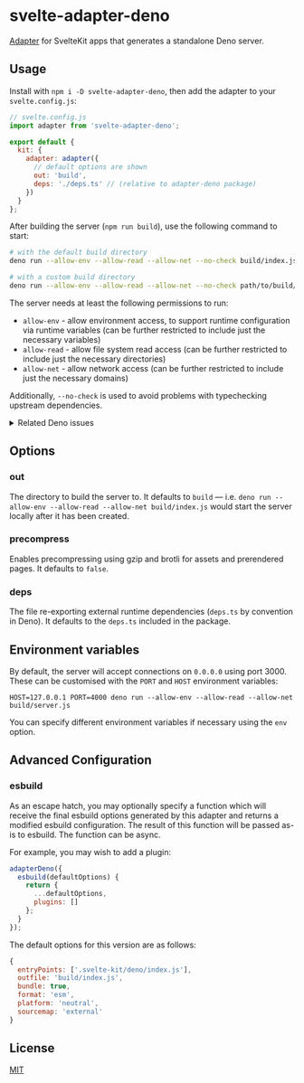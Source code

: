 # svelte-adapter-deno

[Adapter](https://kit.svelte.dev/docs#adapters) for SvelteKit apps that generates a standalone Deno server.

## Usage

Install with `npm i -D svelte-adapter-deno`, then add the adapter to your `svelte.config.js`:

```js
// svelte.config.js
import adapter from 'svelte-adapter-deno';

export default {
  kit: {
    adapter: adapter({
      // default options are shown
      out: 'build',
      deps: './deps.ts' // (relative to adapter-deno package)
    })
  }
};
```

After building the server (`npm run build`), use the following command to start:

```sh
# with the default build directory
deno run --allow-env --allow-read --allow-net --no-check build/index.js

# with a custom build directory
deno run --allow-env --allow-read --allow-net --no-check path/to/build/index.js
```

The server needs at least the following permissions to run:

- `allow-env` - allow environment access, to support runtime configuration via runtime variables (can be further restricted to include just the necessary variables)
- `allow-read` - allow file system read access (can be further restricted to include just the necessary directories)
- `allow-net` - allow network access (can be further restricted to include just the necessary domains)

Additionally, `--no-check` is used to avoid problems with typechecking upstream dependencies.

<details>
	<summary>Related Deno issues</summary>

- [Skip type checking for modules outside of user's control #9704](https://github.com/denoland/deno/issues/9704)
- [Make TypeScript diagnostics non-fatal #9737](https://github.com/denoland/deno/issues/9737)
- [Skip type checking by default #11340](https://github.com/denoland/deno/issues/11340)
</details>

## Options

### out

The directory to build the server to. It defaults to `build` — i.e. `deno run --allow-env --allow-read --allow-net build/index.js` would start the server locally after it has been created.

### precompress

Enables precompressing using gzip and brotli for assets and prerendered pages. It defaults to `false`.

### deps

The file re-exporting external runtime dependencies (`deps.ts` by convention in Deno). It defaults to the `deps.ts` included in the package.

## Environment variables

By default, the server will accept connections on `0.0.0.0` using port 3000. These can be customised with the `PORT` and `HOST` environment variables:

```
HOST=127.0.0.1 PORT=4000 deno run --allow-env --allow-read --allow-net build/server.js
```

You can specify different environment variables if necessary using the `env` option.

## Advanced Configuration

### esbuild

As an escape hatch, you may optionally specify a function which will receive the final esbuild options generated by this adapter and returns a modified esbuild configuration. The result of this function will be passed as-is to esbuild. The function can be async.

For example, you may wish to add a plugin:

```js
adapterDeno({
  esbuild(defaultOptions) {
    return {
      ...defaultOptions,
      plugins: []
    };
  }
});
```

The default options for this version are as follows:

```js
{
  entryPoints: ['.svelte-kit/deno/index.js'],
  outfile: 'build/index.js',
  bundle: true,
  format: 'esm',
  platform: 'neutral',
  sourcemap: 'external'
}
```

## License

[MIT](LICENSE)
